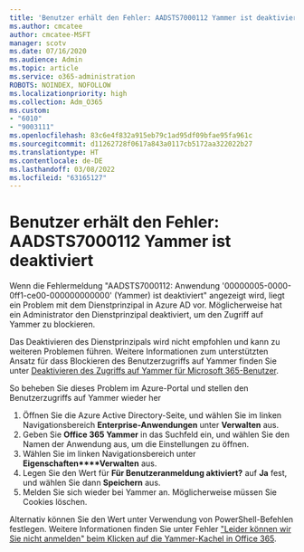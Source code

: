 ```yaml
---
title: 'Benutzer erhält den Fehler: AADSTS7000112 Yammer ist deaktiviert'
ms.author: cmcatee
author: cmcatee-MSFT
manager: scotv
ms.date: 07/16/2020
ms.audience: Admin
ms.topic: article
ms.service: o365-administration
ROBOTS: NOINDEX, NOFOLLOW
ms.localizationpriority: high
ms.collection: Adm_O365
ms.custom:
- "6010"
- "9003111"
ms.openlocfilehash: 83c6e4f832a915eb79c1ad95df09bfae95fa961c
ms.sourcegitcommit: d11262728f0617a843a0117cb5172aa322022b27
ms.translationtype: HT
ms.contentlocale: de-DE
ms.lasthandoff: 03/08/2022
ms.locfileid: "63165127"
---
```

# <a name="user-receives-error-aadsts7000112-yammer-is-disabled"></a>Benutzer erhält den Fehler: AADSTS7000112 Yammer ist deaktiviert

Wenn die Fehlermeldung "AADSTS7000112: Anwendung '00000005-0000-0ff1-ce00-000000000000' (Yammer) ist deaktiviert" angezeigt wird, liegt ein Problem mit dem Dienstprinzipal in Azure AD vor. Möglicherweise hat ein Administrator den Dienstprinzipal deaktiviert, um den Zugriff auf Yammer zu blockieren.

Das Deaktivieren des Dienstprinzipals wird nicht empfohlen und kann zu weiteren Problemen führen. Weitere Informationen zum unterstützten Ansatz für dass Blockieren des Benutzerzugriffs auf Yammer finden Sie unter [Deaktivieren des Zugriffs auf Yammer für Microsoft 365-Benutzer](https://docs.microsoft.com/yammer/manage-yammer-users/turn-off-user-access).  

So beheben Sie dieses Problem im Azure-Portal und stellen den Benutzerzugriffs auf Yammer wieder her

1.  Öffnen Sie die Azure Active Directory-Seite, und wählen Sie im linken Navigationsbereich **Enterprise-Anwendungen** unter **Verwalten** aus.
3.  Geben Sie **Office 365 Yammer** in das Suchfeld ein, und wählen Sie den Namen der Anwendung aus, um die Einstellungen zu öffnen.
4.  Wählen Sie im linken Navigationsbereich unter **Eigenschaften****Verwalten** aus.
5.  Legen Sie den Wert für **Für Benutzeranmeldung aktiviert?** auf **Ja** fest, und wählen Sie dann **Speichern** aus.
6.  Melden Sie sich wieder bei Yammer an. Möglicherweise müssen Sie Cookies löschen.

Alternativ können Sie den Wert unter Verwendung von PowerShell-Befehlen festlegen. Weitere Informationen finden Sie unter Fehler ["Leider können wir Sie nicht anmelden" beim Klicken auf die Yammer-Kachel in Office 365](https://docs.microsoft.com/yammer/troubleshoot-problems/error-when-click-the-yammer-tile-in-office-365). 